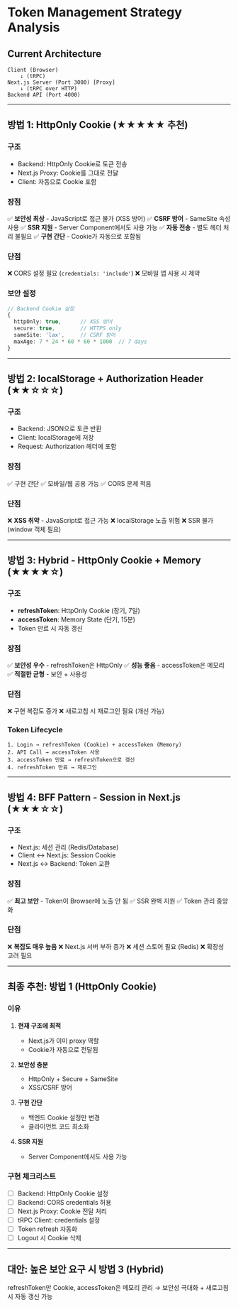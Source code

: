 # Token Management Strategy Analysis

## Current Architecture

```
Client (Browser)
    ↓ (tRPC)
Next.js Server (Port 3000) [Proxy]
    ↓ (tRPC over HTTP)
Backend API (Port 4000)
```

---

## 방법 1: HttpOnly Cookie (★★★★★ 추천)

### 구조

- Backend: HttpOnly Cookie로 토큰 전송
- Next.js Proxy: Cookie를 그대로 전달
- Client: 자동으로 Cookie 포함

### 장점

✅ **보안성 최상** - JavaScript로 접근 불가 (XSS 방어)
✅ **CSRF 방어** - SameSite 속성 사용
✅ **SSR 지원** - Server Component에서도 사용 가능
✅ **자동 전송** - 별도 헤더 처리 불필요
✅ **구현 간단** - Cookie가 자동으로 포함됨

### 단점

❌ CORS 설정 필요 (`credentials: 'include'`)
❌ 모바일 앱 사용 시 제약

### 보안 설정

```typescript
// Backend Cookie 설정
{
  httpOnly: true,      // XSS 방어
  secure: true,        // HTTPS only
  sameSite: 'lax',     // CSRF 방어
  maxAge: 7 * 24 * 60 * 60 * 1000  // 7 days
}
```

---

## 방법 2: localStorage + Authorization Header (★★☆☆☆)

### 구조

- Backend: JSON으로 토큰 반환
- Client: localStorage에 저장
- Request: Authorization 헤더에 포함

### 장점

✅ 구현 간단
✅ 모바일/웹 공용 가능
✅ CORS 문제 적음

### 단점

❌ **XSS 취약** - JavaScript로 접근 가능
❌ localStorage 노출 위험
❌ SSR 불가 (window 객체 필요)

---

## 방법 3: Hybrid - HttpOnly Cookie + Memory (★★★★☆)

### 구조

- **refreshToken**: HttpOnly Cookie (장기, 7일)
- **accessToken**: Memory State (단기, 15분)
- Token 만료 시 자동 갱신

### 장점

✅ **보안성 우수** - refreshToken은 HttpOnly
✅ **성능 좋음** - accessToken은 메모리
✅ **적절한 균형** - 보안 + 사용성

### 단점

❌ 구현 복잡도 증가
❌ 새로고침 시 재로그인 필요 (개선 가능)

### Token Lifecycle

```
1. Login → refreshToken (Cookie) + accessToken (Memory)
2. API Call → accessToken 사용
3. accessToken 만료 → refreshToken으로 갱신
4. refreshToken 만료 → 재로그인
```

---

## 방법 4: BFF Pattern - Session in Next.js (★★★☆☆)

### 구조

- Next.js: 세션 관리 (Redis/Database)
- Client ↔ Next.js: Session Cookie
- Next.js ↔ Backend: Token 교환

### 장점

✅ **최고 보안** - Token이 Browser에 노출 안 됨
✅ SSR 완벽 지원
✅ Token 관리 중앙화

### 단점

❌ **복잡도 매우 높음**
❌ Next.js 서버 부하 증가
❌ 세션 스토어 필요 (Redis)
❌ 확장성 고려 필요

---

## 최종 추천: 방법 1 (HttpOnly Cookie)

### 이유

1. **현재 구조에 최적**
   - Next.js가 이미 proxy 역할
   - Cookie가 자동으로 전달됨

2. **보안성 충분**
   - HttpOnly + Secure + SameSite
   - XSS/CSRF 방어

3. **구현 간단**
   - 백엔드 Cookie 설정만 변경
   - 클라이언트 코드 최소화

4. **SSR 지원**
   - Server Component에서도 사용 가능

### 구현 체크리스트

- [ ] Backend: HttpOnly Cookie 설정
- [ ] Backend: CORS credentials 허용
- [ ] Next.js Proxy: Cookie 전달 처리
- [ ] tRPC Client: credentials 설정
- [ ] Token refresh 자동화
- [ ] Logout 시 Cookie 삭제

---

## 대안: 높은 보안 요구 시 방법 3 (Hybrid)

refreshToken만 Cookie, accessToken은 메모리 관리
→ 보안성 극대화 + 새로고침 시 자동 갱신 가능
